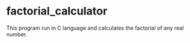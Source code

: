 # factorial_calculator
This program run in C language and calculates the factorial of any real number.
